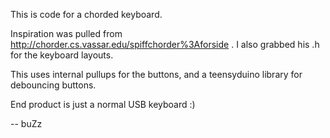 This is code for a chorded keyboard.

Inspiration was pulled from http://chorder.cs.vassar.edu/spiffchorder%3Aforside .
I also grabbed his .h for the keyboard layouts.

This uses internal pullups for the buttons, and a teensyduino library for debouncing buttons.

End product is just a normal USB keyboard :)

--
buZz
